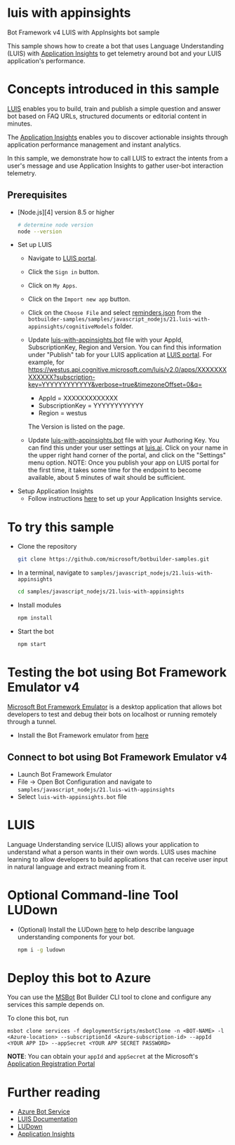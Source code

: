 # luis with appinsights
Bot Framework v4 LUIS with AppInsights bot sample

This sample shows how to create a bot that uses Language Understanding (LUIS) with [Application Insights](https://www.npmjs.com/package/applicationinsights) to get telemetry around bot and your LUIS application's performance.

# Concepts introduced in this sample
[LUIS](https://www.luis.ai) enables you to build, train and publish a simple question and answer bot based on FAQ URLs, structured documents or editorial content in minutes.

The [Application Insights](https://azure.microsoft.com/en-us/services/application-insights/) enables you to discover actionable insights through application performance management and instant analytics.

In this sample, we demonstrate how to call LUIS to extract the intents from a user's message and use Application Insights to gather user-bot interaction telemetry.

## Prerequisites
- [Node.js][4] version 8.5 or higher
    ```bash
    # determine node version
    node --version
    ```
- Set up LUIS
    - Navigate to [LUIS portal](https://www.luis.ai).
    - Click the `Sign in` button.
    - Click on `My Apps`.
    - Click on the `Import new app` button.
    - Click on the `Choose File` and select [reminders.json](cognitiveModels/reminders.json) from the `botbuilder-samples/samples/javascript_nodejs/21.luis-with-appinsights/cognitiveModels` folder.
    - Update [luis-with-appinsights.bot](luis-with-appinsights.bot) file with your AppId, SubscriptionKey, Region and Version.
        You can find this information under "Publish" tab for your LUIS application at [LUIS portal](https://www.luis.ai).  For example, for
        https://westus.api.cognitive.microsoft.com/luis/v2.0/apps/XXXXXXXXXXXXX?subscription-key=YYYYYYYYYYYY&verbose=true&timezoneOffset=0&q=

        - AppId = XXXXXXXXXXXXX
        - SubscriptionKey = YYYYYYYYYYYY
        - Region =  westus

        The Version is listed on the page.
    - Update [luis-with-appinsights.bot](luis-with-appinsights.bot) file with your Authoring Key.
        You can find this under your user settings at [luis.ai](https://www.luis.ai).  Click on your name in the upper right hand corner of the portal, and click on the "Settings" menu option.
    NOTE: Once you publish your app on LUIS portal for the first time, it takes some time for the endpoint to become available, about 5 minutes of wait should be sufficient.
- Setup Application Insights
    -  Follow instructions [here](https://docs.microsoft.com/en-us/azure/application-insights/app-insights-nodejs) to set up your Application Insights service.

# To try this sample
- Clone the repository
    ```bash
    git clone https://github.com/microsoft/botbuilder-samples.git
    ```
- In a terminal, navigate to `samples/javascript_nodejs/21.luis-with-appinsights`
    ```bash
    cd samples/javascript_nodejs/21.luis-with-appinsights
    ```
- Install modules
    ```bash
    npm install
    ```
- Start the bot
    ```bash
    npm start
    ```

# Testing the bot using Bot Framework Emulator **v4**
[Microsoft Bot Framework Emulator](https://github.com/microsoft/botframework-emulator) is a desktop application that allows bot developers to test and debug their bots on localhost or running remotely through a tunnel.

- Install the Bot Framework emulator from [here](https://github.com/microsoft/botframework-emulator/releases)

## Connect to bot using Bot Framework Emulator **v4**
- Launch Bot Framework Emulator
- File -> Open Bot Configuration and navigate to `samples/javascript_nodejs/21.luis-with-appinsights`
- Select `luis-with-appinsights.bot` file

# LUIS
Language Understanding service (LUIS) allows your application to understand what a person wants in their own words. LUIS uses machine learning to allow developers to build applications that can receive user input in natural language and extract meaning from it.

# Optional Command-line Tool LUDown
- (Optional) Install the LUDown [here](https://github.com/Microsoft/botbuilder-tools/tree/master/packages/LUDown) to help describe language understanding components for your bot.
    ```bash
    npm i -g ludown
    ```

# Deploy this bot to Azure
You can use the [MSBot](https://github.com/microsoft/botbuilder-tools) Bot Builder CLI tool to clone and configure any services this sample depends on.


To clone this bot, run
```
msbot clone services -f deploymentScripts/msbotClone -n <BOT-NAME> -l <Azure-location> --subscriptionId <Azure-subscription-id> --appId <YOUR APP ID> --appSecret <YOUR APP SECRET PASSWORD>
```

**NOTE**: You can obtain your `appId` and `appSecret` at the Microsoft's [Application Registration Portal](https://apps.dev.microsoft.com/)


# Further reading
- [Azure Bot Service](https://docs.microsoft.com/en-us/azure/bot-service/bot-service-overview-introduction?view=azure-bot-service-4.0)
- [LUIS Documentation](https://docs.microsoft.com/en-us/azure/cognitive-services/LUIS/)
- [LUDown](https://github.com/Microsoft/botbuilder-tools/tree/master/packages/Ludown)
- [Application Insights](https://azure.microsoft.com/en-us/services/application-insights/)
